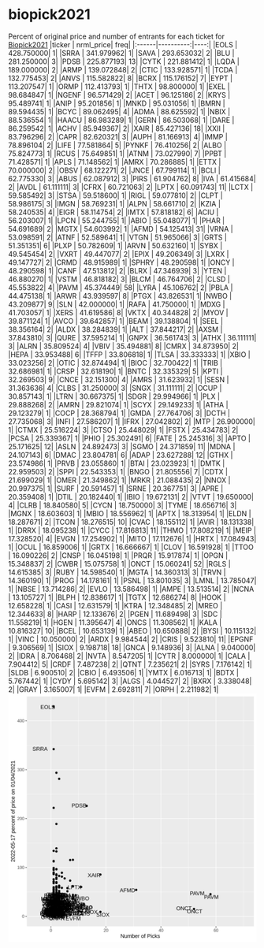 # biopick2021
Percent of original price and number of entrants for each ticket for [Biopick2021](https://twitter.com/hashtag/Biopick2021)
|ticker | nrml_price| freq|
|:------|----------:|----:|
|EOLS   | 428.750000|    1|
|SRRA   | 341.979962|    1|
|SAVA   | 293.653032|    2|
|BLU    | 281.250000|    3|
|PDSB   | 225.877193|   13|
|CYTK   | 221.881412|    1|
|LQDA   | 189.000000|    2|
|ARMP   | 139.072848|    2|
|CTIC   | 133.928571|    1|
|TCDA   | 132.775453|    2|
|ANVS   | 115.582822|    8|
|BCRX   | 115.176152|    7|
|EYPT   | 113.207547|    1|
|ORMP   | 112.413793|    1|
|THTX   |  98.800000|    1|
|EXEL   |  98.684847|    1|
|NGENF  |  96.571429|    2|
|ACET   |  96.125186|    2|
|KRYS   |  95.489741|    1|
|ANIP   |  95.201856|    1|
|MNKD   |  95.031056|    1|
|BMRN   |  89.594435|    1|
|BCYC   |  89.062495|    4|
|ADMA   |  88.625592|    1|
|NBIX   |  88.536554|    1|
|HAACU  |  86.983289|    1|
|GERN   |  86.503068|    1|
|DARE   |  86.259542|    1|
|ACHV   |  85.949367|    2|
|XAIR   |  85.427136|   18|
|XXII   |  83.796296|    2|
|CAPR   |  82.620321|    3|
|AUPH   |  81.166913|    4|
|IMMP   |  78.896104|    2|
|LIFE   |  77.581864|    5|
|PYNKF  |  76.410256|    2|
|ALBO   |  75.824773|    1|
|RCUS   |  75.649851|    1|
|ATNM   |  73.027990|    7|
|PPBT   |  71.428571|    1|
|APLS   |  71.148562|    1|
|AMRX   |  70.286885|    1|
|ETTX   |  70.000000|    2|
|OBSV   |  68.122271|    2|
|JNCE   |  67.799114|    1|
|BCLI   |  62.775330|    3|
|ABUS   |  62.087912|    3|
|PIRS   |  61.904762|    8|
|IVA    |  61.415684|    2|
|AVDL   |  61.111111|    3|
|CFRX   |  60.721063|    2|
|LPTX   |  60.091743|   11|
|LCTX   |  59.585492|    3|
|STSA   |  59.518600|    1|
|RIGL   |  59.077810|    2|
|CLPT   |  58.986175|    3|
|IMGN   |  58.769231|    1|
|ALPN   |  58.661710|    2|
|KZIA   |  58.240535|    4|
|EIGR   |  58.114754|    2|
|IMTX   |  57.818182|    6|
|ACIU   |  56.203007|    1|
|LPCN   |  55.244755|    1|
|ABIO   |  55.048077|    1|
|PHAR   |  54.691689|    2|
|MGTX   |  54.603992|    1|
|AFMD   |  54.125413|   31|
|VRNA   |  53.098591|    2|
|ATNF   |  52.589641|    1|
|VTGN   |  51.965066|    3|
|GRTS   |  51.351351|    6|
|PLXP   |  50.782609|    1|
|ARVN   |  50.632160|    1|
|SYBX   |  49.545454|    2|
|VXRT   |  49.447077|    2|
|EPIX   |  49.206349|    3|
|LXRX   |  49.147727|    2|
|CRMD   |  48.915989|    1|
|SPHRY  |  48.290598|    1|
|ONCY   |  48.290598|    1|
|CANF   |  47.513812|    2|
|BLRX   |  47.346939|    3|
|YTEN   |  46.880270|    1|
|VSTM   |  46.818182|    3|
|BLCM   |  46.764706|    2|
|CLSD   |  45.553822|    4|
|PAVM   |  45.374449|   58|
|LYRA   |  45.106762|    2|
|PBLA   |  44.475138|    1|
|ARWR   |  43.939597|    8|
|PTGX   |  43.826531|    1|
|NWBO   |  43.209877|    9|
|SLN    |  42.000000|    1|
|RAFA   |  41.750000|    1|
|MDXG   |  41.703057|    1|
|XERS   |  41.619586|    8|
|VKTX   |  40.344828|    2|
|MYOV   |  39.871124|    1|
|AVCO   |  39.642857|    1|
|BEAM   |  39.138804|    1|
|SEEL   |  38.356164|    2|
|ALDX   |  38.284839|    1|
|ALT    |  37.844217|    2|
|AXSM   |  37.843810|    3|
|QURE   |  37.595214|    1|
|GNPX   |  36.561743|    3|
|ATHX   |  36.111111|    3|
|ALRN   |  35.809524|    4|
|VBIV   |  35.494881|    8|
|CMRX   |  34.873950|    2|
|HEPA   |  33.953488|    6|
|TFFP   |  33.806818|    1|
|TLSA   |  33.333333|    1|
|XBIO   |  33.023256|    2|
|OTIC   |  32.874494|    1|
|BIOC   |  32.700422|    1|
|TRIB   |  32.686981|    1|
|CRSP   |  32.618190|    1|
|BNTC   |  32.335329|    5|
|KPTI   |  32.269503|    9|
|CNCE   |  32.151300|    4|
|AMRS   |  31.623932|    1|
|SESN   |  31.363636|    4|
|CLBS   |  31.250000|    3|
|SNGX   |  31.111111|    2|
|OCUP   |  30.857143|    1|
|LTRN   |  30.667375|    1|
|SDGR   |  29.994966|    1|
|PLX    |  29.888268|    2|
|AMRN   |  29.821074|    1|
|SCYX   |  29.149233|    1|
|ATHA   |  29.123279|    1|
|COCP   |  28.368794|    1|
|GMDA   |  27.764706|    3|
|DCTH   |  27.735068|    3|
|INFI   |  27.586207|    1|
|IFRX   |  27.042802|    2|
|MTP    |  26.900000|    1|
|CTMX   |  25.516224|    3|
|CTSO   |  25.448029|    1|
|FSTX   |  25.434783|    2|
|PCSA   |  25.339367|    1|
|PHIO   |  25.302491|    6|
|FATE   |  25.245316|    3|
|APTO   |  25.171625|   12|
|ASLN   |  24.892473|    3|
|SGMO   |  24.371859|   11|
|MDNA   |  24.107143|    6|
|DMAC   |  23.804781|    6|
|ADAP   |  23.627288|   12|
|GTHX   |  23.574986|    1|
|PRVB   |  23.055860|    1|
|BTAI   |  23.023923|    1|
|DMTK   |  22.959503|    2|
|SPPI   |  22.543353|    1|
|BNGO   |  21.805556|    7|
|CDTX   |  21.699029|    1|
|OMER   |  21.349862|    1|
|MRKR   |  21.088435|    2|
|NNOX   |  20.997375|    1|
|SURF   |  20.591457|    1|
|SRNE   |  20.367751|    3|
|APRE   |  20.359408|    1|
|DTIL   |  20.182440|    1|
|IBIO   |  19.672131|    2|
|VTVT   |  19.650000|    4|
|CLRB   |  18.840580|    5|
|CYCN   |  18.750000|    3|
|TYME   |  18.656716|    3|
|MGNX   |  18.603603|    1|
|MBIO   |  18.556962|    1|
|APTX   |  18.313954|    1|
|ELDN   |  18.287671|    2|
|TCON   |  18.276515|   10|
|CVAC   |  18.155112|    1|
|AVIR   |  18.131338|    1|
|DRRX   |  18.095238|    1|
|CYCC   |  17.816813|   11|
|THMO   |  17.808219|    1|
|MEIP   |  17.328520|    4|
|EVGN   |  17.254902|    1|
|MITO   |  17.112676|    1|
|HRTX   |  17.084943|    1|
|OCUL   |  16.859006|    1|
|GRTX   |  16.666667|    1|
|CLOV   |  16.591928|    1|
|TTOO   |  16.090226|    2|
|CNSP   |  16.045198|    1|
|PRQR   |  15.917874|    1|
|OPGN   |  15.348837|    2|
|CWBR   |  15.075758|    1|
|ONCT   |  15.060241|   52|
|RGLS   |  14.615385|    3|
|RUBY   |  14.598540|    1|
|MGTA   |  14.360313|    3|
|TRVN   |  14.360190|    1|
|PROG   |  14.178161|    1|
|PSNL   |  13.801035|    3|
|LMNL   |  13.785047|    1|
|NBSE   |  13.714286|    2|
|EVLO   |  13.586498|    1|
|AMPE   |  13.513514|    2|
|NCNA   |  13.105727|    1|
|BLPH   |  12.838617|    1|
|TGTX   |  12.686274|    8|
|HOOK   |  12.658228|    1|
|CASI   |  12.631579|    1|
|KTRA   |  12.348485|    2|
|MREO   |  12.344633|    8|
|HARP   |  12.133676|    2|
|PGEN   |  11.689498|    3|
|SDC    |  11.558219|    1|
|HGEN   |  11.395647|    4|
|ONCS   |  11.308562|    1|
|KALA   |  10.816327|   10|
|BCEL   |  10.653139|    1|
|ABEO   |  10.650888|    2|
|BYSI   |  10.115132|    1|
|VINC   |  10.050000|    2|
|ARDX   |   9.984544|    2|
|CRIS   |   9.523810|   11|
|EPGNF  |   9.306569|    1|
|SIOX   |   9.198718|   18|
|GNCA   |   9.148936|    3|
|ALNA   |   9.040000|    2|
|IDRA   |   8.706468|    2|
|NVTA   |   8.547205|    1|
|CYTR   |   8.000000|    1|
|CALA   |   7.904412|    5|
|CRDF   |   7.487238|    2|
|QTNT   |   7.235621|    2|
|SYRS   |   7.176142|    1|
|SLDB   |   6.900510|    2|
|CBIO   |   6.493506|    1|
|YMTX   |   6.016713|    1|
|BDTX   |   5.767442|    1|
|CYDY   |   5.695142|    3|
|ALGS   |   4.044527|    2|
|BXRX   |   3.338048|    2|
|GRAY   |   3.165007|    1|
|EVFM   |   2.692811|    7|
|ORPH   |   2.211982|    1|
![retvspicks](biopicks.png?raw=true)
